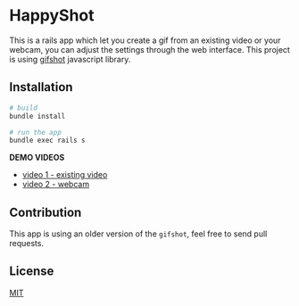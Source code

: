 # HappyShot
This is a rails app which let you create a gif from an existing video or your webcam, you can adjust the settings through the web interface.
This project is using [gifshot](https://github.com/yahoo/gifshot) javascript library.

## Installation
```bash
# build
bundle install

# run the app
bundle exec rails s
```

**DEMO VIDEOS**

* [video 1 - existing video](https://www.youtube.com/watch?v=7AUbIVFTBd0)
* [video 2 - webcam](https://www.youtube.com/watch?v=RF6LPwmBjJ0)

## Contribution
This app is using an older version of the `gifshot`, feel free to send pull requests.

## License
[MIT](http://members.ozemail.com.au/%7Edekker/NEUQUANT.C)

